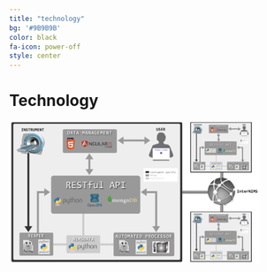 ```yaml
---
title: "technology"
bg: '#9B9B9B'
color: black
fa-icon: power-off
style: center
---
```



# Technology

<a href="/doc"><img class="bodyimage" src="doc/images/nims_diagram.png" width="90%"></a>

<!--
<h3><a href="/doc" style="text-decoration:none">View the technical documentation</a></h3>
-->
